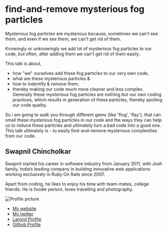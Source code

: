# find-and-remove mysterious fog particles 

Mysterious fog particles are mysterious because, sometimes we can't see them, and even if we see them, we can't get rid of them.

Knowingly or unknowingly we add lot of mysterious fog particles to our code, but often, after adding them we can't get rid of them easily. 

This talk is about, 
* how "we" ourselves add these fog particles to our very own code,
* what are these mysterious particles &    
* how to indentify & remove them,
* thereby making our code much more cleaner and less complex.    
Generally these mysterious fog particles are nothing but our own coding practices, which results in generation of these particles, thereby spoiling our code quality.

So i am going to walk you through different gems (like 'flog', 'flay'), that can smell these mysterious fog particles in our code and the ways they can help us to reduce these particles and ultimately turn a bad code into a good one.
This talk ultimately is - to easily find-and-remove mysterious complexities from our code.

## Swapnil Chincholkar

Swapnil started his career in software industry from January 2011, with Josh family, India’s leading company in building innovative web applications working exclusively in Ruby On Rails since 2007. 

Apart from coding, he likes to enjoy his time with team-mates, college friends. He is foodie person, loves travelling and photography.

![Profile picture](https://raw.github.com/swapnilchincholkar/rubyconfau-2014-cfp/master/talk-Swapnil_Chincholkar-find_and_remove_fog_particles_using_Flog/profile_picture.jpg)

- [My website](http://blog.joshsoftware.com)
- [My twitter](https://twitter.com/swapnilvch)
- [Lanyrd Profile](http://lanyrd.com/profile/swapnilvch)
- [Github Profile](http://github.com/swapnilchincholkar)
